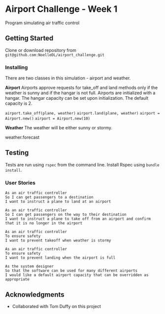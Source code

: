 # Airport Challenge - Week 1

Program simulating air traffic control

## Getting Started

Clone or download repository from `git@github.com:NoelleDL/airport_challenge.git`

### Installing

There are two classes in this simulation - airport and weather.

**Airport**
Airports approve requests for take_off and land methods only if the weather is sunny and if the hangar is not full. Airports are initialized with a hangar. The hangar capacity can be set upon initialization. The default capacity is 2.

`airport.take_off(plane, weather)`
`airport.land(plane, weather)`
`airport = Airport.new()`
`airport = Airport.new(10)`

**Weather**
The weather will be either sunny or stormy.

weather.forecast

## Testing

Tests are run using `rspec` from the command line. Install Rspec using `bundle install`. 

### User Stories

```
As an air traffic controller
So I can get passengers to a destination
I want to instruct a plane to land at an airport
```
```
As an air traffic controller
So I can get passengers on the way to their destination
I want to instruct a plane to take off from an airport and confirm that it is no longer in the airport
```
```
As an air traffic controller
To ensure safety
I want to prevent takeoff when weather is stormy
```
```
As an air traffic controller
To ensure safety
I want to prevent landing when the airport is full
```
```
As the system designer
So that the software can be used for many different airports
I would like a default airport capacity that can be overridden as appropriate
```
## Acknowledgments

* Collaborated with Tom Duffy on this project
